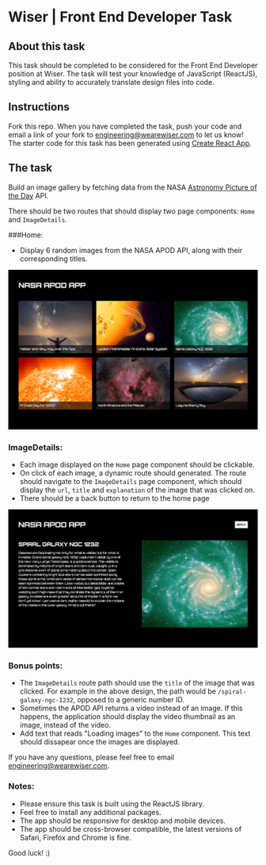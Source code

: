 # Wiser | Front End Developer Task

## About this task

This task should be completed to be considered for the Front End Developer position at Wiser. The task will test your knowledge of JavaScript (ReactJS), styling and ability to accurately translate design files into code.

## Instructions

Fork this repo. When you have completed the task, push your code and email a link of your fork to <engineering@wearewiser.com> to let us know! The starter code for this task has been generated using [Create React App](https://github.com/facebook/create-react-app).

## The task

Build an image gallery by fetching data from the NASA [Astronomy Picture of the Day](https://api.nasa.gov/) API.

There should be two routes that should display two page components: `Home` and `ImageDetails`.

###Home:

- Display 6 random images from the NASA APOD API, along with their corresponding titles.


![Home](public/home.png)

### ImageDetails:

- Each image displayed on the `Home` page component should be clickable.
- On click of each image, a dynamic route should generated. The route should navigate to the `ImageDetails` page component, which should display the `url`, `title` and `explanation` of the image that was clicked on.
- There should be a back button to return to the home page

![ImageDetails](public/image-details.png)


### Bonus points:

- The `ImageDetails` route path should use the `title` of the image that was clicked. For example in the above design, the path would be `/spiral-galaxy-ngc-1232`, opposed to a generic number ID.
- Sometimes the APOD API returns a video instead of an image. If this happens, the application should display the video thumbnail as an image, instead of the video.
- Add text that reads "Loading images" to the `Home` component. This text should dissapear once the images are displayed.

If you have any questions, please feel free to email <engineering@wearewiser.com>.

### Notes:

- Please ensure this task is built using the ReactJS library.
- Feel free to install any additional packages.
- The app should be responsive for desktop and mobile devices.
- The app should be cross-browser compatible, the latest versions of Safari, Firefox and Chrome is fine.

Good luck! :)
